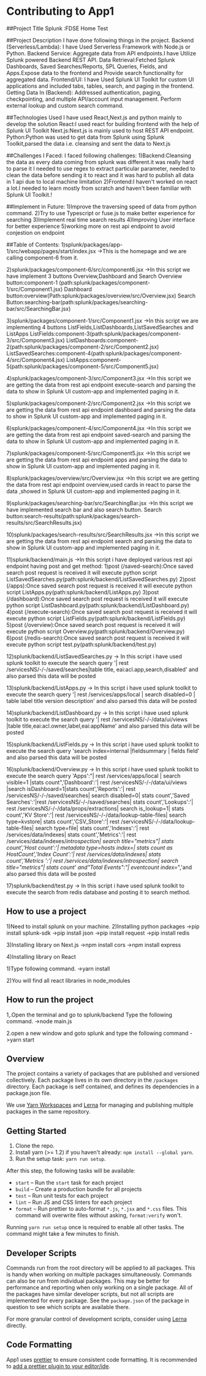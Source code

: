 # Contributing to App1

##Project Title
Splunk :FDSE Home Test

##Project Description
I have done following things in the project.
Backend (Serverless/Lambda):  I have Used Serverless Framework with Node.js or Python.
Backend Service: Aggregate data from API endpoints.I have Utilize Splunk powered Backend REST API.
Data Retrieval:Fetched Splunk Dashboards, Saved Searches/Reports, SPL Queries, Fields, and Apps.Expose data to the frontend and Provide search functionality for aggregated data.
Frontend/UI: I have Used Splunk UI Toolkit for custom UI applications and included tabs, tables, search, and paging in the frontend.
Getting Data In (Backend): Addressed authentication, paging, checkpointing, and multiple API/account input management. Perform external lookup and custom search command.

##Technologies Used
I have used React,Next.js and python mainly to develop the solution
React:I used react for building  frontend with the help of Splunk UI Toolkit
Next.js:Next.js is mainly used to host REST API endpoint.
Python:Python was used to get data from Splunk using Splunk Toolkit,parsed the data i.e. cleansing  and sent the data to Next.js


##Challenges I Faced:
I faced following challenges:
1)Backend:Cleansing the data as every data coming from splunk was different.it was really hard to parse it I needed to use regex to extract particular parameter, needed to clean the data before sending it to react and it was hard to publish all data in 1 api due to local machine limitation
2)Frontend:I haven't worked on react a lot.I needed to learn mostly from scratch and haven't been familiar with Splunk UI Toolkit.!

##Implement in Future:
1)Improve the traversing speed of data from python command.
2)Try to use Typescript or fuse.js to make better experience for searching 
3)Implement real time search results 
4)Improving User interface for better experience
5)working more on rest api endpoint to avoid conjestion on endpoint

##Table of Contents:
1)splunk/packages/app-1/src/webapp/pages/start/index.jsx
->This is the homepage and we are calling component-6 from it.


2)splunk/packages/component-6/src/component6.jsx
->In this script we have implement 3 buttons Overview,Dashboard and Search
Overview button:component-1 (path:splunk/packages/component-1/src/Component1.jsx)
Dashboard button:overview(Path:splunk/packages/overview/src/Overview.jsx)
Search Button:searching-bar(path:splunk/packages/searching-bar/src/SearchingBar.jsx)

3)splunk/packages/component-1/src/Component1.jsx
->In this script we are implementing 4 buttons ListFields,ListDashboards,ListSavedSearches and ListApps
ListFields:component-3(path:splunk/packages/component-3/src/Component3.jsx)
ListDashboards:component-2(path:splunk/packages/component-2/src/Component2.jsx)
ListSavedSearches:component-4(path:splunk/packages/component-4/src/Component4.jsx)
ListApps:component-5(path:splunk/packages/component-5/src/Component5.jsx)

4)splunk/packages/component-3/src/Component3.jsx
->In this script we are getting the data from rest api endpoint execute-search and parsing the data to show in Splunk UI custom-app and implemented paging in it.

5)splunk/packages/component-2/src/Component2.jsx
->In this script we are getting the data from rest api endpoint dashboard and parsing the data to show in Splunk UI custom-app and implemented paging in it.

6)splunk/packages/component-4/src/Component4.jsx
->In this script we are getting the data from rest api endpoint saved-search and parsing the data to show in Splunk UI custom-app and implemented paging in it.

7)splunk/packages/component-5/src/Component5.jsx
->In this script we are getting the data from rest api endpoint apps and parsing the data to show in Splunk UI custom-app and implemented paging in it.


8)splunk/packages/overview/src/Overview.jsx
->In this script we are getting the data from rest api endpoint overview,used cards in react to parse the data ,showed in Splunk UI custom-app and implemented paging in it.

9)splunk/packages/searching-bar/src/SearchingBar.jsx
->In this script we have implemented search bar and also search button.
Search button:search-results(path:splunk/packages/search-results/src/SearchResults.jsx)

10)splunk/packages/search-results/src/SearchResults.jsx
->In this script we are getting the data from rest api endpoint search and parsing the data to show in Splunk UI custom-app and implemented paging in it.


11)splunk/backend/main.js
->In this script i have deployed various rest api endpoint having post and get method:
1)post (/saved-search):Once saved search post request is received it will execute python script ListSavedSearches.py(path:splunk/backend/ListSavedSearches.py)
2)post (/apps):Once saved search post request is received it will execute python script ListApps.py(path:splunk/backend/ListApps.py)
3)post (/dashboard):Once saved search post request is received it will execute python script ListDashboard.py(path:splunk/backend/ListDashboard.py)
4)post (/execute-search):Once saved search post request is received it will execute python script ListFields.py(path:splunk/backend/ListFields.py)
5)post (/overview):Once saved search post request is received it will execute python script Overview.py(path:splunk/backend/Overview.py)
6)post (/redis-search):Once saved search post request is received it will execute python script test.py(path:splunk/backend/test.py)

12)splunk/backend/ListSavedSearches.py
-> In this script i have used splunk toolkit to execute the search query '| rest /servicesNS/-/-/saved/searches|table title, eai:acl.app,search,disabled'  and also parsed this data will be posted

13)splunk/backend/ListApps.py
-> In this script i have used splunk toolkit to execute the search query '| rest /services/apps/local | search disabled=0 | table label title version description'  and also parsed this data will be posted

14)splunk/backend/ListDashboard.py
-> In this script i have used splunk toolkit to execute the search query '| rest /servicesNS/-/-/data/ui/views |table title,eai:acl.owner,label,eai:appName'  and also parsed this data will be posted

15)splunk/backend/ListFields.py
-> In this script i have used splunk toolkit to execute the search query 'search index=internal |fieldsummary | fields field' and also parsed this data will be posted

16)splunk/backend/Overview.py
-> In this script i have used splunk toolkit to execute the search query     'Apps':"| rest /services/apps/local | search visible=1 |stats count",'Dashboard':'| rest /servicesNS/-/-/data/ui/views |search isDashboard=1|stats count','Reports':'| rest /servicesNS/-/-/saved/searches| search disabled=0| stats count','Saved Searches':'|rest /servicesNS/-/-/saved/searches| stats count','Lookups':'| rest /servicesNS/-/-/data/props/extractions| search is_lookup=1| stats count','KV Store':'| rest /servicesNS/-/-/data/lookup-table-files| search type=kvstore| stats count','CSV_Store':'| rest /servicesNS/-/-/data/lookup-table-files| search type=file| stats count','Indexes':'| rest /services/data/indexes| stats count','Metrics':'| rest /services/data/indexes/_introspection| search title="*metrics*"| stats count','Host count':'| metadata type=hosts index=_*| stats count as HostCount','Index Count':'| rest /services/data/indexes| stats count','Metrics ':'| rest /services/data/indexes/_introspection| search title="*metrics*"| stats count' and"Total Events":"| eventcount  index=_*",'and also parsed this data will be posted

17)splunk/backend/test.py
-> In this script i have used splunk toolkit to execute the search from redis database and posting it to search method.

## How to use a project
1)Need to install splunk on your machine.
2)Installing python packages
->pip install splunk-sdk
->pip install json
->pip install request
->pip install redis

3)Installing library on Next.js
->npm install cors
->npm install express

4)Installing library on React

1)Type following command.
->yarn install

2)You will find all react libraries in node_modules


## How to run the project
1,.Open the terminal and go to splunk/backend 
Type the following command.
->node main.js

2.open a new window and goto splunk and type the following command
->yarn start


## Overview

The project contains a variety of packages that are published and versioned collectively. Each package lives in its own 
directory in the `/packages` directory. Each package is self contained, and defines its dependencies in a package.json file.

We use [Yarn Workspaces](https://yarnpkg.com/lang/en/docs/workspaces/) and [Lerna](https://github.com/lerna/lerna) for
managing and publishing multiple packages in the same repository.


## Getting Started

1. Clone the repo.
2. Install yarn (>= 1.2) if you haven't already: `npm install --global yarn`.
3. Run the setup task: `yarn run setup`.

After this step, the following tasks will be available:

* `start` – Run the `start` task for each project
* `build` – Create a production bundle for all projects
* `test` – Run unit tests for each project
* `lint` – Run JS and CSS linters for each project
* `format` – Run prettier to auto-format `*.js`, `*.jsx` and `*.css` files. This command will overwrite files without 
asking, `format:verify` won't.

Running `yarn run setup` once is required to enable all other tasks. The command might take a few minutes to finish.


## Developer Scripts

Commands run from the root directory will be applied to all packages. This is handy when working on multiple packages 
simultaneously. Commands can also be run from individual packages. This may be better for performance and reporting when
 only working on a single package. All of the packages have similar developer scripts, but not all scripts are implemented 
 for every package. See the `package.json` of the package in question to see which scripts are available there.

For more granular control of development scripts, consider using [Lerna](https://github.com/lerna/lerna) directly.


## Code Formatting

App1 uses [prettier](https://github.com/prettier/prettier) to ensure consistent code formatting. It is recommended
 to [add a prettier plugin to your editor/ide](https://github.com/prettier/prettier#editor-integration).
